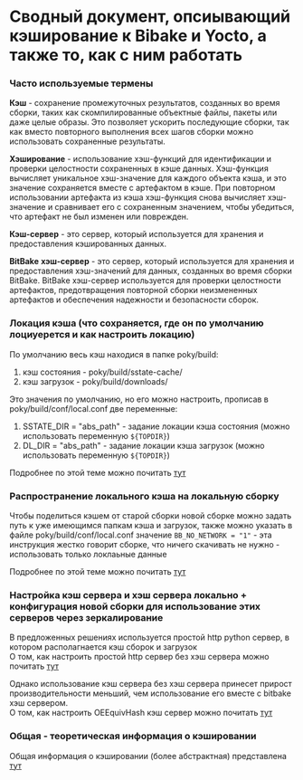 # Сводный документ, опсиывающий кэширование к Bibake и Yocto, а также то, как с ним работать
### Часто используемые термены  
**Кэш** -  сохранение промежуточных результатов, созданных во время сборки, таких как скомпилированные объектные файлы, пакеты или даже целые образы. Это позволяет ускорить последующие сборки, так как вместо повторного выполнения всех шагов сборки можно использовать сохраненные результаты.    
  
**Хэширование** - использование хэш-функций для идентификации и проверки целостности сохраненных в кэше данных. Хэш-функция вычисляет уникальное хэш-значение для каждого объекта кэша, и это значение сохраняется вместе с артефактом в кэше. При повторном использовании артефакта из кэша хэш-функция снова вычисляет хэш-значение и сравнивает его с сохраненным значением, чтобы убедиться, что артефакт не был изменен или поврежден.     
  
**Кэш-сервер**  - это сервер, который используется для хранения и предоставления кэшированных данных.  
  
**BitBake** **хэш-сервер** - это сервер, который используется для хранения и предоставления хэш-значений для данных, созданных во время сборки BitBake. BitBake хэш-сервер используется для проверки целостности артефактов, предотвращения повторной сборки неизмененных артефактов и обеспечения надежности и безопасности сборок.  

### Локация кэша (что сохраняется, где он по умолчанию лоциуерется и как настроить локацию)
По умолчанию весь кэш находися в папке poky/build:
1) кэш состояния - poky/build/sstate-cache/
2) кэш загрузок - poky/build/downloads/

Это значения по умолчанию, но его можно настроить, прописав в poky/build/conf/local.conf две переменные:  
1) SSTATE_DIR = "abs_path" - задание локации кэша состояния (можно использовать переменную `${TOPDIR}`)
2) DL_DIR = "abs_path" - задание локации кэша загрузок (можно использовать переменную `${TOPDIR}`)

Подробнее по этой теме можно почитать [тут](./cache_locate.md)

### Распространение локального кэша на локальную сборку
Чтобы поделиться кэшем от старой сборки новой сборке можно задать путь к уже имеющимся папкам кэша и загрузок, также можно указать в файле poky/build/conf/local.conf значение `BB_NO_NETWORK = "1"` - эта инструкция жестко говорит сборке, что ничего скачивать не нужно - использовать только локлаьные данные 

Подробнее по этой теме можно почитать [тут](./local_cache_share.md)

### Настройка кэш сервера и хэш сервера локально + конфигурация новой сборки для использование этих серверов через зеркалирование
В предложенных решениях используется простой http python сервер, в котором располагнается кэш сборок и загрузок  
О том, как настроить простой http сервер без хэш сервера можно почитать [тут](./not_in_main.md)  

Однако использование кэш сервера без хэш сервера принесет прирост производительности меньший, чем использование его вместе с bitbake хэш сервером.  
О том, как настроить OEEquivHash кэш сервер можно почитать [тут](./not_in_main.md)  


### Общая - теоретическая информация о кэшировании
Общая информация о кэшировании (более абстрактная) представлена [тут](./yocto_cache.md)

